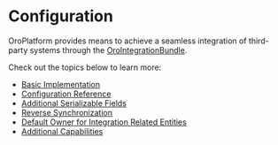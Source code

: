 # Configuration

OroPlatform provides means to achieve a seamless integration of third-party systems through the <a href="https://github.com/oroinc/platform/tree/4.2/src/Oro/Bundle/IntegrationBundle/" target="_blank">OroIntegrationBundle</a>.

Check out the topics below to learn more:

* [Basic Implementation](create-integration.md)
* [Configuration Reference](configuration-reference.md)
* [Additional Serializable Fields](additional-settings.md)
* [Reverse Synchronization](reverse-sync.md)
* [Default Owner for Integration Related Entities](default-integration-owner.md)
* [Additional Capabilities](additional-capabilities.md)

<!-- Frontend -->
